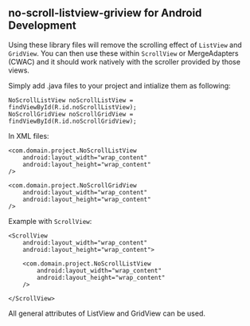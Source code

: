 ## no-scroll-listview-griview for Android Development

Using these library files will remove the scrolling effect of `ListView` and `GridView`. You can then use these within `ScrollView` or MergeAdapters (CWAC) and it should work natively with the scroller provided by those views.

Simply add .java files to your project and intialize them as following:

```
NoScrollListView noScrollListView = findViewById(R.id.noScrollListView);
NoScrollGridView noScrollGridView = findViewById(R.id.noScrollGridView);
```

In XML files:
```
<com.domain.project.NoScrollListView
    android:layout_width="wrap_content"
    android:layout_height="wrap_content"
/>
  
<com.domain.project.NoScrollGridView
    android:layout_width="wrap_content"
    android:layout_height="wrap_content"
/>
```  

Example with `ScrollView`:
```
<ScrollView
    android:layout_width="wrap_content"
    android:layout_height="wrap_content">
    
    <com.domain.project.NoScrollListView
        android:layout_width="wrap_content"
        android:layout_height="wrap_content"
    />
    
</ScrollView>
```

All general attributes of ListView and GridView can be used.
